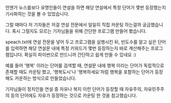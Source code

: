 언젠가 뉴스를보다 유명인들이 연설을 하면
해당 연설에서 특정 단어가 몇번 등장했는지
기사화하는 것을 볼 수 있었습니다.

그럴 때마다 저 기자들은 저걸 연설 전문에서 일일히 직접 카운팅 하는걸까
궁금했습니다. 혹시 그럴지도 모르는 기자님들을 위해
간단한 프로그램 만들어 봤습니다.

speach.txt에 연설 전문을 넣어 두고
프로그램을 실행시킨 뒤, 빈도수를 알고 싶은 단어를 입력하면
해당 연설문 내에 특정 키워드가 몇번 등장하는지 바로 계산해주는 프로그램입니다.
확실히 파이썬으로 만드니까 간단하고 쉽게 만들 수 있네요 :)

예를 들어 '행복' 이라는 단어를 검색할 때, 
연설문 내에 행복 이라는 단어가 독립적으로 존재할 때도 카운팅 했고,
'행복도시'나 '행복하세요'처럼 행복을 포함하는 단어가 등장해도 카운하는 방식으로 만들었습니다.

기자님들이 정치인들 연설 중 자유나 복지 이런 단어가 등장할 때 
자유주의, 자유민주주의 등의 단어에도
자유가 등장하는 것으로 카운팅 한 것을 참고했습니다.